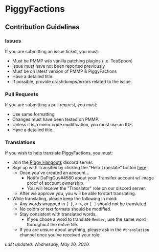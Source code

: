 # PiggyFactions

## Contribution Guidelines

### Issues
If you are submitting an issue ticket, you must:
* Must be PMMP w/o vanilla patching plugins (i.e. TeaSpoon)
* Issue must have not been reported previously
* Must be on latest version of PMMP & PiggyFactions
* Have a detailed title.
* If possible, provide crashdumps/errors related to the issue.

### Pull Requests
If you are submitting a pull request, you must:
* Use same formatting
* Changes must have been tested on PMMP.
* Unless it is a minor code modification, you must use an IDE.
* Have a detailed title.

### Translations
If you wish to help translate PiggyFactions, you must:
* Join the [Piggy Hangouts](https://discord.gg/qmnDsSD) discord server.
* Sign up with Transifex by clicking the "Help Translate" button [here](https://www.transifex.com/piggyplugins/piggyfactions/).
    * Once you've created an account...
        * Notify DaPigGuy#4580 about your Transifex account w/ image proof of account ownership.
        * You will receive the "Translator" role on our discord server.
    * After we approve you, you will be able to start translating.
* While translating, please keep the following in mind:
    * Any words wrapped in `{ }`, `< >`, or `[ ]` should not be translated.
    * No colors or text formats should be modified.
    * Stay consistent with translated words.
        * If you chose a word to translate `Member`, use the same word throughout the entire file.
    * If you are unsure about anything, please ask in the `#translation` channel once you've received your role.

<i>Last updated: Wednesday, May 20, 2020.</i>